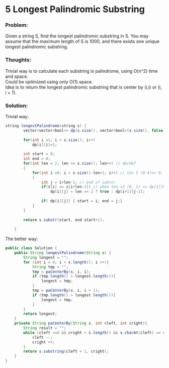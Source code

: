 # 5 Longest Palindromic Substring

### Problem:

Given a string S, find the longest palindromic substring in S. You may assume that the maximum length of S is 1000, and there exists one unique longest palindromic substring.

### Thoughts:

Trivial way is to calculate each substring is palindrome, using O\(n^2\) time and space.  
Could be optimized using only O\(1\) space.  
Idea is to return the longest palindromic substring that is center by \(i,i\) or \(i, i + 1\).

### Solution:

Trivial way:

```java
string longestPalindrome(string s) {
        vector<vector<bool>> dp(s.size(), vector<bool>(s.size(), false));
        
        for(int i =1; i < s.size(); i++)
            dp[i][i]=1;
        
        int start = 0;
        int end = 0;
        for(int len = 2; len <= s.size(); len++) // abcdef
        {
            for(int i =0; i < s.size()-len+1; i++) // len 5 (0-4)=> 0, 1 , 2 , 3 
            {
                int j = i+len-1; // end of substr
                if(s[i] == s[i+len-1]) // when len =2 (0, 1) => dp[1][0] which is false so handl seperate
                    dp[i][j] = len == 2 ? true : dp[i+1][j-1]; 
                  
                if( dp[i][j]) { start = i; end = j;}                                
            }
        }
        
        return s.substr(start, end-start+1);
        
    }

```

The better way:

```java
public class Solution {
    public String longestPalindrome(String s) {
        String longest = "";
        for (int i = 0; i < s.length(); i ++){
            String tmp = "";
            tmp = paCenterBy(s, i, i);
            if (tmp.length() > longest.length()){
                longest = tmp;
            }
            tmp = paCenterBy(s, i, i + 1);
            if (tmp.length() > longest.length()){
                longest = tmp;
            }
        }  
        return longest;
    }
    private String paCenterBy(String s, int cleft, int cright){
        String result = "";
        while (cleft >=0 && cright < s.length() && s.charAt(cleft) == s.charAt(cright)){
            cleft --;
            cright ++;
        }
        return s.substring(cleft + 1, cright);
    }
}
```



